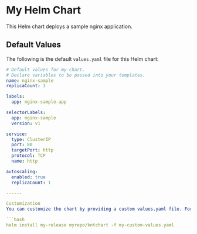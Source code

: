 # My Helm Chart

This Helm chart deploys a sample nginx application.



## Default Values

The following is the default `values.yaml` file for this Helm chart:

```yaml
# Default values for my-chart.
# Declare variables to be passed into your templates.
name: nginx-sample
replicaCount: 3

labels:
  app: nginx-sample-app

selectorLabels:
  app: nginx-sample
  version: v1

service:
  type: ClusterIP
  port: 80
  targetPort: http
  protocol: TCP
  name: http

autoscaling:
  enabled: true
  replicaCount: 1

------

Customization
You can customize the chart by providing a custom values.yaml file. For example, to deploy with a different name, create a my-custom-values.yaml file with the following content:

```bash
helm install my-release myrepo/kntchart -f my-custom-values.yaml
